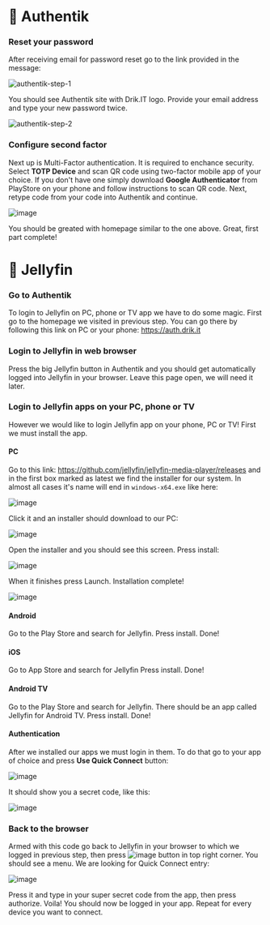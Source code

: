 # 📔 Authentik
### Reset your password

After receiving email for password reset go to the link provided in the message:

![authentik-step-1](https://github.com/drikqlis/drik-homelab/assets/19647553/d298a948-0928-4f7f-bed5-c41b1ac6fffe)

You should see Authentik site with Drik.IT logo. Provide your email address and type your new password twice.

![authentik-step-2](https://github.com/drikqlis/drik-homelab/assets/19647553/e3ab0b68-b01f-4e0a-8008-308767998fef)

### Configure second factor

Next up is Multi-Factor authentication. It is required to enchance security. Select **TOTP Device** and scan QR code using two-factor mobile app of your choice.
If you don't have one simply download **Google Authenticator** from PlayStore on your phone and follow instructions to scan QR code. Next, retype code from your code into Authentik and continue.

![image](https://github.com/drikqlis/drik-homelab/assets/19647553/70aa3cda-540c-417a-893b-94207fa0e766)

You should be greated with homepage similar to the one above. Great, first part complete!

# 🎥 Jellyfin

### Go to Authentik

To login to Jellyfin on PC, phone or TV app we have to do some magic. First go to the homepage we visited in previous step.
You can go there by following this link on PC or your phone: https://auth.drik.it

### Login to Jellyfin in web browser

Press the big Jellyfin button in Authentik and you should get automatically logged into Jellyfin in your browser.
Leave this page open, we will need it later.

### Login to Jellyfin apps on your PC, phone or TV
However we would like to login Jellyfin app on your phone, PC or TV! First we must install the app.

#### PC
Go to this link: https://github.com/jellyfin/jellyfin-media-player/releases and in the first box marked as latest we find the installer for our system.
In almost all cases it's name will end in `windows-x64.exe` like here:

![image](https://github.com/user-attachments/assets/ad4236f5-e93f-4100-8a1f-87e33c3f0ecf)

Click it and an installer should download to our PC:

![image](https://github.com/user-attachments/assets/442e6406-aff1-4010-96e2-ef64de4006ef)

Open the installer and you should see this screen. Press install:

![image](https://github.com/user-attachments/assets/531ae9a5-a7fb-48c2-ae08-d598a1775298)

When it finishes press Launch. Installation complete!

![image](https://github.com/user-attachments/assets/d50c2f02-014b-4085-9b2d-b153e6042bf1")

#### Android
Go to the Play Store and search for Jellyfin. Press install. Done!

#### iOS
Go to App Store and search for Jellyfin Press install. Done!

#### Android TV
Go to the Play Store and search for Jellyfin. There should be an app called Jellyfin for Android TV. Press install. Done!

#### Authentication
After we installed our apps we must login in them. To do that go to your app of choice and press **Use Quick Connect** button:

![image](https://github.com/drikqlis/drik-homelab/assets/19647553/1ab4b40d-9270-403a-adf7-73e9ac112ddc)

It should show you a secret code, like this:

![image](https://github.com/drikqlis/drik-homelab/assets/19647553/3ed90ee4-34c2-41f0-ab99-a57ed1b6ef87)

### Back to the browser

Armed with this code go back to Jellyfin in your browser to which we logged in previous step, then press ![image](https://github.com/drikqlis/drik-homelab/assets/19647553/dec7fe89-c076-431a-b7bf-e26aff50ae41) button in top right corner.
You should see a menu. We are looking for Quick Connect entry:

![image](https://github.com/drikqlis/drik-homelab/assets/19647553/d48a6312-d56d-4e34-8eb6-d9783285407a)

Press it and type in your super secret code from the app, then press authorize. Voila! You should now be logged in your app.
Repeat for every device you want to connect.

